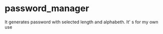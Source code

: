 # password_manager

It generates password with selected length and alphabeth.  It' s for my own use 
